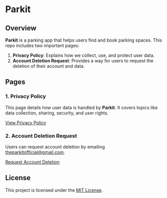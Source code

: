 # **Parkit**

## Overview
**Parkit** is a parking app that helps users find and book parking spaces. This repo includes two important pages:

1. **Privacy Policy**: Explains how we collect, use, and protect user data.
2. **Account Deletion Request**: Provides a way for users to request the deletion of their account and data.

## Pages

### 1. **Privacy Policy**
This page details how user data is handled by **Parkit**. It covers topics like data collection, sharing, security, and user rights.

[View Privacy Policy](https://raghavsharma7255.github.io/Parkit/privacy-policy/privacy-policy)

### 2. **Account Deletion Request**
Users can request account deletion by emailing [theparkitofficial@gmail.com](mailto:theparkitofficial@gmail.com).

[Request Account Deletion](https://raghavsharma7255.github.io/Parkit/account-delete/account-delete)

## License
This project is licensed under the [MIT License](LICENSE).
